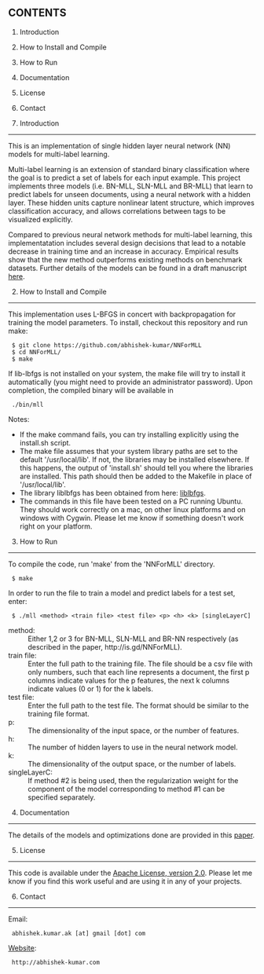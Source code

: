 CONTENTS
--------

1. Introduction
2. How to Install and Compile
3. How to Run
4. Documentation
5. License
6. Contact


1. Introduction
--------------------

This is an implementation of single hidden layer neural network (NN) models for multi-label learning.

Multi-label learning is an extension of standard binary classification where the goal is to predict a set of labels for each input example. This project implements three models (i.e. BN-MLL, SLN-MLL and BR-MLL) that learn to predict labels for unseen documents, using a neural network with a hidden layer. These hidden units capture nonlinear latent structure, which improves classification accuracy, and allows correlations between tags to be visualized explicitly. 

Compared to previous neural network methods for multi-label learning, this implementatation includes several design decisions that lead to a notable decrease in training time and an increase in accuracy. Empirical results show that the new method outperforms existing methods on benchmark datasets. 
Further details of the models can be found in a draft manuscript [here](http://is.gd/NNForMLL).


2. How to Install and Compile
---------------------
This implementation uses L-BFGS in concert with backpropagation for training the model parameters. 
To install, checkout this repository and run make:


     $ git clone https://github.com/abhishek-kumar/NNForMLL
     $ cd NNForMLL/
     $ make

If lib-lbfgs is not installed on your system, the make file will try to install it automatically (you might need to provide an administrator password).
Upon completion, the compiled binary will be available in

     ./bin/mll

Notes:
  * If the make command fails, you can try installing explicitly using the install.sh script.
  * The make file assumes that your system library paths are set to the default '/usr/local/lib'. If not, the libraries may be installed elsewhere. If this happens, the output of 'install.sh' should tell you where the libraries are installed. This path should then be added to the Makefile in place of '/usr/local/lib'.
  * The library liblbfgs has been obtained from here: [liblbfgs](http://www.chokkan.org/software/liblbfgs/).
  * The commands in this file have been tested on a PC running Ubuntu. They should work correctly on a mac, on other linux platforms and on windows with Cygwin. Please let me know if something doesn't work right on your platform.


3. How to Run
-----------------------------------
To compile the code, run 'make' from the 'NNForMLL' directory.

     $ make

In order to run the file to train a model and predict labels for a test set, enter:

     $ ./mll <method> <train file> <test file> <p> <h> <k> [singleLayerC]

<dl>
<dt>method:     </dt>
<dd>Either 1,2 or 3 for BN-MLL, SLN-MLL and BR-NN respectively (as described in the paper, http://is.gd/NNForMLL).</dd>

<dt>train file: </dt> 
<dd>Enter the full path to the training file. The file should be a csv file with only numbers, such that each line represents a document, the first p columns indicate values for the p features, the next k columns indicate values (0 or 1) for the k labels.</th></tr>

<dt>test file:  </dt> 
<dd>Enter the full path to the test file. The format should be similar to the training file format.</dd>

<dt>p:          </dt> 
<dd>The dimensionality of the input space, or the number of features.</dd>

<dt>h:          </dt> 
<dd>The number of hidden layers to use in the neural network model.</dd>

<dt>k:          </dt> 
<dd>The dimensionality of the output space, or the number of labels.</dd>

<dt>singleLayerC:</dt>
<dd>If method #2 is being used, then the regularization weight for the component of the model corresponding to method #1 can be specified separately.</dd>
</dl>

4. Documentation
----------------
The details of the models and optimizations done are provided in this [paper](http://is.gd/NNForMLL).


5. License
----------
This code is available under the [Apache License, version 2.0](http://www.apache.org/licenses/LICENSE-2.0.html).
Please let me know if you find this work useful and are using it in any of your projects.


6. Contact
----------

Email:

     abhishek.kumar.ak [at] gmail [dot] com

[Website](http://abhishek-kumar.com):

     http://abhishek-kumar.com
